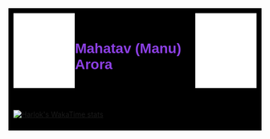 <div style="background-color: black; color: white; padding: 10px;">

<div style="display: flex; justify-content: space-between; align-items: center; width: 100%;">
    <div>
        <img src="./images/ma.png" width="150" height="150" alt=""/>
    </div>
    <div>
        <h1 style="color: #8c40e3; font-family: sans-serif;"">Mahatav (Manu) Arora</h1>
    </div>
    <div>
        <img src="./images/ma.png" width="150" height="150" alt=""/>
    </div>
</div>


<div style="display: flex; gap: 10px; margin-top: 10px">
    <div style="display: inline-block;">
        <img src="https://github-readme-stats.vercel.app/api?username=Mahatav&theme=midnight-purple&show_icons=true&show=reviews,discussions_started,discussions_answered,prs_merged prs_merged_percentage" alt="" />
    </div>
    <div style="display: flex; flex-direction: column; align-items: center;">
        <img src = "https://github-readme-stats.vercel.app/api/top-langs/?username=Mahatav&hide_progress=true&theme=midnight-purple" alt=""/>
    </div>
</div>

[![Harlok's WakaTime stats](https://github-readme-stats.vercel.app/api/wakatime?username=Mahatav&theme=midnight-purple)](https://github.com/Mahatav/github-readme-stats)
